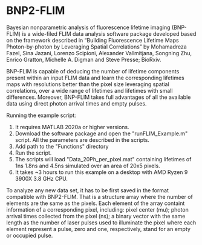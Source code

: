 # BNP2-FLIM
Bayesian nonparametric analysis of fluorescence lifetime imaging (BNP-FLIM) is a wide-filed FLIM data analysis software package developed based on the framework described in “Building Fluorescence Lifetime Maps Photon-by-photon by Leveraging Spatial Correlations” by Mohamadreza Fazel, Sina Jazani, Lorenzo Scipioni, Alexander Vallmitjana, Songning Zhu, Enrico Gratton, Michelle A. Digman and Steve Presse; BioRxiv. 

BNP-FLIM is capable of deducing the number of lifetime components present within an input FLIM data and learn the corresponding lifetimes maps with resolutions better than the pixel size leveraging spatial correlations, over a wide range of lifetimes and lifetimes with small differences. Moreover, BNP-FLIM takes full advantages of all the available data using direct photon arrival times and empty pulses. 

Running the example script:
1) It requires MATLAB 2020a or higher versions.
2) Download the software package and open the "runFLIM_Example.m" script. All the parameters are described in the scripts.
3) Add path to the "Functions" directory
4) Run the script.
5) The scripts will load "Data_20Ph_per_pixel.mat" containing lifetimes of 1ns 1.8ns and 4.5ns simulated over an area of 20x5 pixels.
6) It takes ~3 hours to run this example on a desktop with AMD Ryzen 9 3900X 3.8 GHz CPU.

To analyze any new data set, it has to be first saved in the format compatible with BNP2-FLIM. That is a structure array where the number of elements are the same as the pixels. Each element of the array containt information of a corresponding pixel, including: pixel center (mu); photon arrival times collected from the pixel (ns); a binary vector with the same length as the number of laser pulses used to illuminate the pixel where each element represent a pulse, zero and one, respectively, stand for an empty or occupied pulse.  

